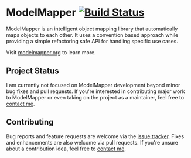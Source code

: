 # ModelMapper [![Build Status](https://travis-ci.org/jhalterman/modelmapper.png)](https://travis-ci.org/jhalterman/modelmapper)

ModelMapper is an intelligent object mapping library that automatically maps objects to each other. It uses a convention based approach while providing a simple refactoring safe API for handling specific use cases.

Visit [modelmapper.org](http://modelmapper.org) to learn more.

## Project Status

I am currently not focused on ModelMapper development beyond minor bug fixes and pull requests. If you're interested in contributing major work to ModelMapper or even taking on the project as a maintainer, feel free to [contact me][me].

## Contributing

Bug reports and feature requests are welcome via the [issue tracker](https://github.com/jhalterman/modelmapper/issues). Fixes and enhancements are also welcome via pull requests. If you're unsure about a contribution idea, feel free to [contact me][me].

[me]: mailto:jhalterman@gmail.com